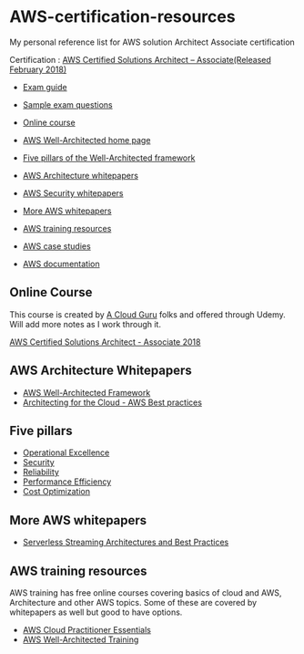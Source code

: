 # AWS-certification-resources
My personal reference list for AWS solution Architect Associate certification

Certification : [AWS Certified Solutions Architect – Associate(Released February 2018)](https://aws.amazon.com/certification/certified-solutions-architect-associate/)

- [Exam guide](https://d1.awsstatic.com/training-and-certification/docs-sa-assoc/AWS_Certified_Solutions_Architect_Associate_Feb_2018_%20Exam_Guide_v1.5.2.pdf)

- [Sample exam questions](https://d1.awsstatic.com/training-and-certification/docs-sa-assoc/AWS_Certified_Solutions%20Architect_Associate_Feb_2018_Sample%20Questions_v1.0.pdf)

- [Online course](#online-course)   

- [AWS Well-Architected home page](https://aws.amazon.com/architecture/well-architected/)

- [Five pillars of the Well-Architected framework](#five-pillars)

- [AWS Architecture whitepapers](#aws-architecture-whitepapers)

- [AWS Security whitepapers](https://aws.amazon.com/security/security-resources/)

- [More AWS whitepapers](#more-aws-whitepapers)

- [AWS training resources](#aws-training-resources)

- [AWS case studies](https://aws.amazon.com/solutions/case-studies/)

- [AWS documentation](https://aws.amazon.com/documentation/)


## Online Course
This course is created by [A Cloud Guru](https://acloud.guru/) folks and offered through Udemy. Will add more notes as I work through it.

[AWS Certified Solutions Architect - Associate 2018](https://www.udemy.com/aws-certified-solutions-architect-associate/)

## AWS Architecture Whitepapers
- [AWS Well-Architected Framework](https://d1.awsstatic.com/whitepapers/architecture/AWS_Well-Architected_Framework.pdf)
- [Architecting for the Cloud - AWS Best practices](https://d0.awsstatic.com/whitepapers/AWS_Cloud_Best_Practices.pdf)

## Five pillars 
- [Operational Excellence](https://d1.awsstatic.com/whitepapers/architecture/AWS-Operational-Excellence-Pillar.pdf)
- [Security](https://d1.awsstatic.com/whitepapers/architecture/AWS-Security-Pillar.pdf)
- [Reliability](https://d1.awsstatic.com/whitepapers/architecture/AWS-Reliability-Pillar.pdf)
- [Performance Efficiency](https://d1.awsstatic.com/whitepapers/architecture/AWS-Performance-Efficiency-Pillar.pdf)
- [Cost Optimization](https://d1.awsstatic.com/whitepapers/architecture/AWS-Cost-Optimization-Pillar.pdf)

## More AWS whitepapers
- [Serverless Streaming Architectures and Best Practices](https://d1.awsstatic.com/serverless/Whitepaper/Stream%20Processing%20Whitepaper.pdf)

## AWS training resources
AWS training has free online courses covering basics of cloud and AWS, Architecture and other AWS topics. Some of these are covered by whitepapers as well but good to have options.

- [AWS Cloud Practitioner Essentials](https://www.aws.training/learningobject/curriculum?id=16357)
- [AWS Well-Architected Training](https://www.aws.training/transcript/curriculumplayer?transcriptId=97mgOKv9hkiZlYzLuW1dBA2)

